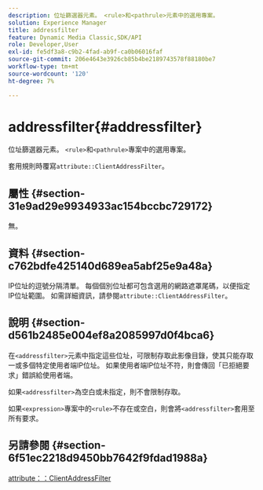 ```yaml
---
description: 位址篩選器元素。 <rule>和<pathrule>元素中的選用專案。
solution: Experience Manager
title: addressfilter
feature: Dynamic Media Classic,SDK/API
role: Developer,User
exl-id: fe5df3a8-c9b2-4fad-ab9f-ca0b06016faf
source-git-commit: 206e4643e3926cb85b4be2189743578f88180be7
workflow-type: tm+mt
source-wordcount: '120'
ht-degree: 7%

---
```


# addressfilter{#addressfilter}

位址篩選器元素。 `<rule>`和`<pathrule>`專案中的選用專案。

套用規則時覆寫`attribute::ClientAddressFilter`。

## 屬性 {#section-31e9ad29e9934933ac154bccbc729172}

無。

## 資料 {#section-c762bdfe425140d689ea5abf25e9a48a}

IP位址的逗號分隔清單。 每個個別位址都可包含選用的網路遮罩尾碼，以便指定IP位址範圍。 如需詳細資訊，請參閱`attribute::ClientAddressFilter`。

## 說明 {#section-d561b2485e004ef8a2085997d0f4bca6}

在`<addressfilter>`元素中指定這些位址，可限制存取此影像目錄，使其只能存取一或多個特定使用者端IP位址。 如果使用者端IP位址不符，則會傳回「已拒絕要求」錯誤給使用者端。

如果`<addressfilter>`為空白或未指定，則不會限制存取。

如果`<expression>`專案中的`<rule>`不存在或空白，則會將`<addressfilter>`套用至所有要求。

## 另請參閱 {#section-6f51ec2218d9450bb7642f9fdad1988a}

[attribute：：ClientAddressFilter](../../../../../is-api/image-catalog/image-serving-api-ref/c-image-catalog-reference/c-attributes-reference/r-clientaddressfilter.md#reference-7000c1f77b134462a1f06b733f29ba68)
